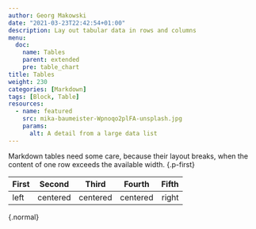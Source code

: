 ```yaml
---
author: Georg Makowski
date: "2021-03-23T22:42:54+01:00"
description: Lay out tabular data in rows and columns
menu:
  doc:
    name: Tables
    parent: extended
    pre: table_chart
title: Tables
weight: 230
categories: [Markdown]
tags: [Block, Table]
resources:
  - name: featured
    src: mika-baumeister-Wpnoqo2plFA-unsplash.jpg
    params:
      alt: A detail from a large data list
---
```


Markdown tables need some care, because their layout breaks, when the content of one row exceeds the available width.
{.p-first} <!--more-->

| First |     Second     |  Third   |    Fourth    |    Fifth |
| :---- | :------------: | :------: | :----------: | -------: |
| left  |    centered    | centered |   centered   |    right |
{.normal}